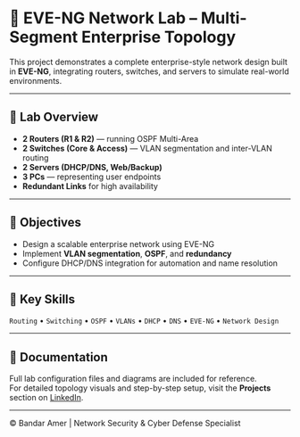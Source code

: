 # 🧩 EVE-NG Network Lab – Multi-Segment Enterprise Topology

This project demonstrates a complete enterprise-style network design built in **EVE-NG**, integrating routers, switches, and servers to simulate real-world environments.

---

## 🔧 Lab Overview
- **2 Routers (R1 & R2)** — running OSPF Multi-Area  
- **2 Switches (Core & Access)** — VLAN segmentation and inter-VLAN routing  
- **2 Servers (DHCP/DNS, Web/Backup)**  
- **3 PCs** — representing user endpoints  
- **Redundant Links** for high availability  

---

## 🎯 Objectives
- Design a scalable enterprise network using EVE-NG  
- Implement **VLAN segmentation**, **OSPF**, and **redundancy**  
- Configure DHCP/DNS integration for automation and name resolution  

---

## 🧰 Key Skills
`Routing` • `Switching` • `OSPF` • `VLANs` • `DHCP` • `DNS` • `EVE-NG` • `Network Design`

---

## 📂 Documentation
Full lab configuration files and diagrams are included for reference.  
For detailed topology visuals and step-by-step setup, visit the **Projects** section on [LinkedIn](https://www.linkedin.com/in/bandar-amer/).

---

© Bandar Amer | Network Security & Cyber Defense Specialist
